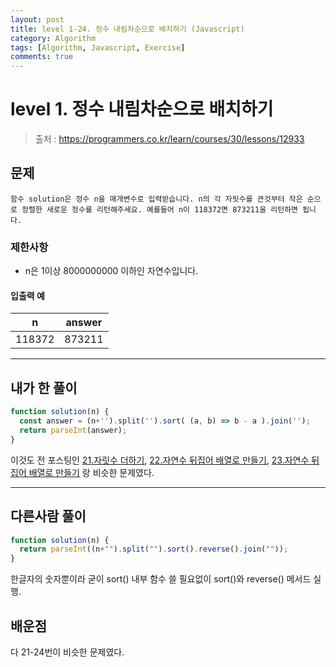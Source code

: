 ```yaml
---
layout: post
title: level 1-24. 정수 내림차순으로 배치하기 (Javascript)
category: Algorithm
tags: [Algorithm, Javascript, Exercise]
comments: true
---
```

# level 1. 정수 내림차순으로 배치하기
> 출처 : <https://programmers.co.kr/learn/courses/30/lessons/12933>

## 문제

```
함수 solution은 정수 n을 매개변수로 입력받습니다. n의 각 자릿수를 큰것부터 작은 순으로 정렬한 새로운 정수를 리턴해주세요. 예를들어 n이 118372면 873211을 리턴하면 됩니다.
```

### 제한사항

- n은 1이상 8000000000 이하인 자연수입니다.

#### 입출력 예

| n   | answer |
| --- | ------ |
| 118372  | 873211   |

***

## 내가 한 풀이
```javascript
function solution(n) {
  const answer = (n+'').split('').sort( (a, b) => b - a ).join('');
  return parseInt(answer); 
}
```
이것도 전 포스팅인 [21.자릿수 더하기](https://hjban-dev.github.io/algorithm/2020/01/08/level1-21-sum_of_number/), [22.자연수 뒤집어 배열로 만들기](https://hjban-dev.github.io/algorithm/2020/01/08/level1-22-arr_of_number/), [23.자연수 뒤집어 배열로 만들기](https://hjban-dev.github.io/algorithm/2020/01/08/level1-23-hashad/) 랑 비슷한 문제였다. 

***

## 다른사람 풀이
```javascript
function solution(n) {
  return parseInt((n+"").split("").sort().reverse().join(""));
}
```
한글자의 숫자뿐이라 굳이 sort() 내부 함수 쓸 필요없이 sort()와 reverse() 메서드 실행.

## 배운점

다 21-24번이 비슷한 문제였다.
